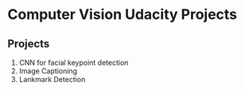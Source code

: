# Computer Vision Udacity Projects
## Projects
1. CNN for facial keypoint detection
2. Image Captioning
3. Lankmark Detection
